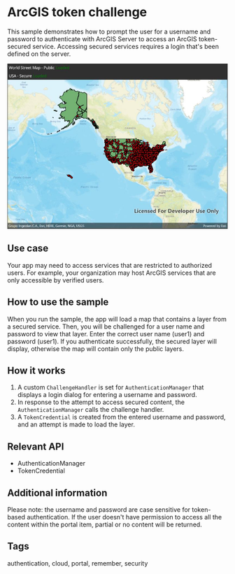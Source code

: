 # ArcGIS token challenge

This sample demonstrates how to prompt the user for a username and password to authenticate with ArcGIS Server to access an ArcGIS token-secured service. Accessing secured services requires a login that's been defined on the server.

![Image of ArcGIS token challenge](tokensecuredchallenge.jpg)

## Use case

Your app may need to access services that are restricted to authorized users. For example, your organization may host ArcGIS services that are only accessible by verified users.

## How to use the sample

When you run the sample, the app will load a map that contains a layer from a secured service. Then, you will be challenged for a user name and password to view that layer. Enter the correct user name (user1) and password (user1). If you authenticate successfully, the secured layer will display, otherwise the map will contain only the public layers.

## How it works

1. A custom `ChallengeHandler` is set for `AuthenticationManager` that displays a login dialog for entering a username and password.
2. In response to the attempt to access secured content, the `AuthenticationManager` calls the challenge handler.
3. A `TokenCredential` is created from the entered username and password, and an attempt is made to load the layer.

## Relevant API

* AuthenticationManager
* TokenCredential

## Additional information

Please note: the username and password are case sensitive for token-based authentication. If the user doesn't have permission to access all the content within the portal item, partial or no content will be returned.

## Tags

authentication, cloud, portal, remember, security
